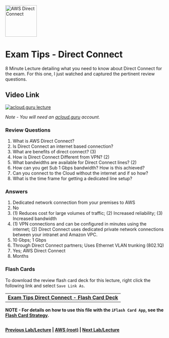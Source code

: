 <img src="https://i.imgur.com/BVHSflW.png" height="100" title="AWS Direct Connect" />


Exam Tips - Direct Connect
======

8 Minute Lecture detailing what you need to know about Direct Connect for the exam. For this one, I just watched and 
captured the pertinent review questions.

  
## Video Link

[![acloud.guru lecture](https://i.imgur.com/P7WoDWi.png)](https://acloud.guru/course/aws-certified-solutions-architect-associate/learn/additional-exam-tips/direct-connect/watch)

*Note - You will need an [acloud.guru](acloud.guru) account.*

   
### Review Questions

1.  What is AWS Direct Connect?
2.  Is Direct Connect an internet based connection?
3.  What are benefits of direct connect? (3)
4.  How is Direct Connect Different from VPN? (2)
5.  What bandwidths are available for Direct Connect lines? (2)
6.  How can you get Sub 1 Gbps bandwidth? How is this achieved?
7.  Can you connect to the Cloud without the internet and if so how?
8.  What is the time frame for getting a dedicated line setup?


### Answers

1.  Dedicated network connection from your premises to AWS
2.  No
3.  (1) Reduces cost for large volumes of traffic; (2) Increased reliability; (3) Increased bandwidth
4.  (1) VPN connections and can be configured in minutes using the internet; (2) Direct Connect
    uses dedicated private network connections between your intranet and Amazon VPC.
5.  10 Gbps; 1 Gbps
6.  Through Direct Connect partners; Uses Ethernet VLAN trunking (802.1Q)
7.  Yes; AWS Direct Connect
8.  Months


### Flash Cards
  
To download the review flash card deck for this lecture, right click the following link and select
`Save Link As`. 


<table>
 <tr>
 <td>
 <b><a href="exam-tips-direct-connect-flashcards.txt" download="exam-tips-direct-connect-flashcards.txt">Exam Tips Direct Connect - Flash Card Deck</a></b>
 </td>
 </tr>
 </table>  
 
  
**NOTE - For details on how to use this file with the `iFlash Card App`, see the [Flash Card Strategy](https://github.com/bradyhouse/house/tree/master/fiddles/aws#flash-card-strategy).**  


## 

**[Previous Lab/Lecture](exam-tips-vpc-peering.md) | [AWS (root)](../readme.adoc) | [Next Lab/Lecture](exam-tips-direct-connect.md)**
